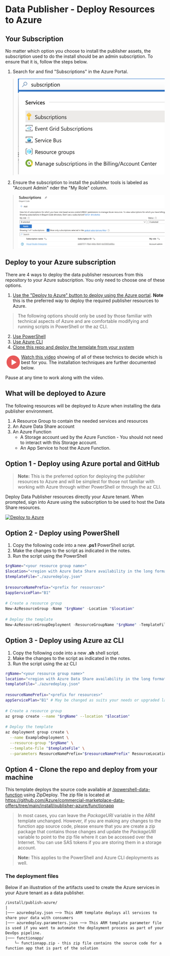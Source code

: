 # Data Publisher - Deploy Resources to Azure


## Your Subscription

No matter which option you choose to install the publisher assets, the subscription used to do the install should be an admin subscription. To ensure that it is, follow the steps below.

1. Search for and find "Subscriptions" in the Azure Portal.

> ![Subscriptions](./images/sub-1.png)

2. Ensure the subscription to install the publisher tools is labeled as "Account Admin" nder the "My Role" column.

> ![Subscriptions](./images/sub-2.png)


## Deploy to your Azure subscription

There are 4 ways to deploy the data publisher resources from this repository to your Azure subscription. You only need to choose one of these options.

1. [Use the "Deploy to Azure" button to deploy using the Azure portal](#option-1---deploy-using-azure-portal-and-github). 
**Note** this is the preferred way to deploy the required publisher resources to Azure. 

  >The following options should only be used by those familiar with technical aspects of Azure and are comfortable modifying and running scripts in PowerShell or the az CLI.

2. [Use PowerShell](#option-2---deploy-using-powershell)
3. [Use Azure CLI](#option-3---deploy-using-azure-az-cli)
4. [Clone this repo and deploy the template from your system](#option-4---clone-the-repo-and-deploy-from-your-machine)

<a href="https://youtu.be/FM9NlWo6eqk"><img src="./images/Video.png" width="50" style="float:left;align:left;" align="left" target="_blank"></a> <a href="https://youtu.be/FM9NlWo6eqk">Watch this video</a> showing of all of these technics to decide which is best for you. The installation techniques are further documented below. 

Pause at any time to work along with the video.

## What will be deployed to Azure

The following resources will be deployed to Azure when installing the data publisher environment.

1. A Resource Group to contain the needed services and resources
1. An Azure Data Share account
1. An Azure Function
    - A Storage account ued by the Azure Function - You should not need to interact with this Storage account.
    - An App Service to host the Azure Function.

## Option 1 - Deploy using Azure portal and GitHub

> **Note:** This is the preferred option for deploying the publisher resources to Azure and will be simplest for those not familiar with working with Azure through wither PowerShell or through the az CLI.

Deploy Data Publisher resources directly your Azure tenant. When prompted, sign into Azure using the subscription to be used to host the Data Share resources.

[![Deploy to Azure](https://azuredeploy.net/deploybutton.png)](https://portal.azure.com/#create/Microsoft.Template/uri/https%3A%2F%2Fraw.githubusercontent.com%2FAzure%2Fcommercial-marketplace-data-offers%2Fmain%2Finstall%2Fpublisher-azure%2Fazuredeploy.json)

## Option 2 - Deploy using PowerShell

1. Copy the following code into a new __.ps1__ PowerShell script.
1. Make the changes to the script as indicated in the notes.
1. Run the script using the PowerShell

```powershell
$rgName="<your resource group name>"
$location="<region with Azure Data Share availability in the long format, such as - East US>"
$templateFile="./azuredeploy.json"

$resourceNamePrefix="<prefix for resources>"
$appServicePlan="B1"

# Create a resource group
New-AzResourceGroup -Name "$rgName" -Location "$location"

# Deploy the template
New-AzResourceGroupDeployment -ResourceGroupName "$rgName" -TemplateFile "$templateFile" -ResourceNamePrefix "$resourceNamePrefix" -ResourceLocation "$location" -AppServicePlan "$appServicePlan"
```

## Option 3 - Deploy using Azure az CLI

1. Copy the following code into a new __.sh__ shell script.
1. Make the changes to the script as indicated in the notes.
1. Run the script using the az CLI

```bash
rgName="<your resource group name>"
location="<region with Azure Data Share availability in the long format, such as - East US>"
templateFile="./azuredeploy.json"

resourceNamePrefix="<prefix for resources>"
appServicePlan="B1" # May be changed as suits your needs or upgraded later.

# Create a resource group
az group create --name "$rgName" --location "$location"

# Deploy the template
az deployment group create \
  --name ExampleDeployment \
  --resource-group "$rgName" \
  --template-file "$templateFile" \
  --parameters ResourceNamePrefix="$resourceNamePrefix" ResourceLocation="$location" AppServicePlan="$appServicePlan"
```
## Option 4 - Clone the repo and deploy from your machine

This template deploys the source code available at [/powershell-data-function](https://github.com/Azure/commercial-marketplace-data-offers/tree/main/powershell-data-function) using ZipDeploy. The zip file is located at https://github.com/Azure/commercial-marketplace-data-offers/tree/main/install/publisher-azure/functionapp

> In most cases, you can leave the *PackageURI* variable in the ARM template unchanged. However, if you are making any changes to the function app source code, please ensure that you are create a zip package that contains those changes and update the *PackageURI*  variable to point to the zip file where it can be accessed over the Internet. You can use SAS tokens if you are storing them in a storage account.

> **Note:** This applies to the PowerShell and Azure CLI deployments as well.

### The deployment files

Below if an illustration of the artifacts used to create the Azure services in your Azure tenant as a data publisher.

```
/install/publish-azure/
|
|─── azuredeploy.json ──> This ARM template deploys all services to share your data with consumers 
|─── azuredeploy.parameters.json ──> This ARM template parameter file is used if you want to automate the deployment process as part of your DevOps pipeline.
|─── functionapp/
    └─ functionapp.zip - this zip file contains the source code for a function app that is part of the solution
```
